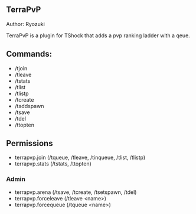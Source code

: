 ## TerraPvP

Author: Ryozuki

TerraPvP is a plugin for TShock that adds a pvp ranking ladder with a qeue.

## Commands:

- /tjoin
- /tleave
- /tstats
- /tlist
- /tlistp
- /tcreate
- /taddspawn
- /tsave
- /tdel
- /ttopten

## Permissions
- terrapvp.join (/tqueue, /tleave, /tinqueue, /tlist, /tlistp)
- terrapvp.stats (/tstats, /ttopten)

### Admin
- terrapvp.arena (/tsave, /tcreate, /tsetspawn, /tdel)
- terrapvp.forceleave (/tleave \<name>)
- terrapvp.forcequeue (/tqueue \<name>)

